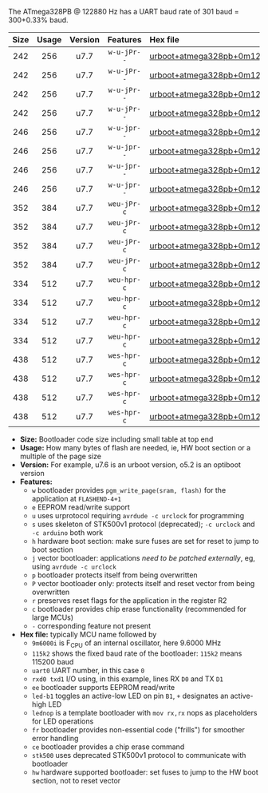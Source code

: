 The ATmega328PB @ 122880 Hz has a UART baud rate of 301 baud = 300+0.33% baud.

|Size|Usage|Version|Features|Hex file|
|:-:|:-:|:-:|:-:|:--|
|242|256|u7.7|`w-u-jPr--`|[urboot+atmega328pb+0m122880i++++0k3_uart0_rxd0_txd1_led+b5.hex](https://raw.githubusercontent.com/stefanrueger/urboot.hex/main/mcus/atmega328pb/internal_oscillator/fint+0m122880_Hz/br++++0k3_bps/urboot+atmega328pb+0m122880i++++0k3_uart0_rxd0_txd1_led+b5.hex)|
|242|256|u7.7|`w-u-jPr--`|[urboot+atmega328pb+0m122880i++++0k3_uart0_rxd0_txd1_lednop.hex](https://raw.githubusercontent.com/stefanrueger/urboot.hex/main/mcus/atmega328pb/internal_oscillator/fint+0m122880_Hz/br++++0k3_bps/urboot+atmega328pb+0m122880i++++0k3_uart0_rxd0_txd1_lednop.hex)|
|242|256|u7.7|`w-u-jPr--`|[urboot+atmega328pb+0m122880i++++0k3_uart1_rxb4_txb3_led+b5.hex](https://raw.githubusercontent.com/stefanrueger/urboot.hex/main/mcus/atmega328pb/internal_oscillator/fint+0m122880_Hz/br++++0k3_bps/urboot+atmega328pb+0m122880i++++0k3_uart1_rxb4_txb3_led+b5.hex)|
|242|256|u7.7|`w-u-jPr--`|[urboot+atmega328pb+0m122880i++++0k3_uart1_rxb4_txb3_lednop.hex](https://raw.githubusercontent.com/stefanrueger/urboot.hex/main/mcus/atmega328pb/internal_oscillator/fint+0m122880_Hz/br++++0k3_bps/urboot+atmega328pb+0m122880i++++0k3_uart1_rxb4_txb3_lednop.hex)|
|246|256|u7.7|`w-u-jpr--`|[urboot+atmega328pb+0m122880i++++0k3_uart0_rxd0_txd1_led+b5_fr.hex](https://raw.githubusercontent.com/stefanrueger/urboot.hex/main/mcus/atmega328pb/internal_oscillator/fint+0m122880_Hz/br++++0k3_bps/urboot+atmega328pb+0m122880i++++0k3_uart0_rxd0_txd1_led+b5_fr.hex)|
|246|256|u7.7|`w-u-jpr--`|[urboot+atmega328pb+0m122880i++++0k3_uart0_rxd0_txd1_lednop_fr.hex](https://raw.githubusercontent.com/stefanrueger/urboot.hex/main/mcus/atmega328pb/internal_oscillator/fint+0m122880_Hz/br++++0k3_bps/urboot+atmega328pb+0m122880i++++0k3_uart0_rxd0_txd1_lednop_fr.hex)|
|246|256|u7.7|`w-u-jpr--`|[urboot+atmega328pb+0m122880i++++0k3_uart1_rxb4_txb3_led+b5_fr.hex](https://raw.githubusercontent.com/stefanrueger/urboot.hex/main/mcus/atmega328pb/internal_oscillator/fint+0m122880_Hz/br++++0k3_bps/urboot+atmega328pb+0m122880i++++0k3_uart1_rxb4_txb3_led+b5_fr.hex)|
|246|256|u7.7|`w-u-jpr--`|[urboot+atmega328pb+0m122880i++++0k3_uart1_rxb4_txb3_lednop_fr.hex](https://raw.githubusercontent.com/stefanrueger/urboot.hex/main/mcus/atmega328pb/internal_oscillator/fint+0m122880_Hz/br++++0k3_bps/urboot+atmega328pb+0m122880i++++0k3_uart1_rxb4_txb3_lednop_fr.hex)|
|352|384|u7.7|`weu-jPr-c`|[urboot+atmega328pb+0m122880i++++0k3_uart0_rxd0_txd1_ee_led+b5_fr_ce.hex](https://raw.githubusercontent.com/stefanrueger/urboot.hex/main/mcus/atmega328pb/internal_oscillator/fint+0m122880_Hz/br++++0k3_bps/urboot+atmega328pb+0m122880i++++0k3_uart0_rxd0_txd1_ee_led+b5_fr_ce.hex)|
|352|384|u7.7|`weu-jPr-c`|[urboot+atmega328pb+0m122880i++++0k3_uart0_rxd0_txd1_ee_lednop_fr_ce.hex](https://raw.githubusercontent.com/stefanrueger/urboot.hex/main/mcus/atmega328pb/internal_oscillator/fint+0m122880_Hz/br++++0k3_bps/urboot+atmega328pb+0m122880i++++0k3_uart0_rxd0_txd1_ee_lednop_fr_ce.hex)|
|352|384|u7.7|`weu-jPr-c`|[urboot+atmega328pb+0m122880i++++0k3_uart1_rxb4_txb3_ee_led+b5_fr_ce.hex](https://raw.githubusercontent.com/stefanrueger/urboot.hex/main/mcus/atmega328pb/internal_oscillator/fint+0m122880_Hz/br++++0k3_bps/urboot+atmega328pb+0m122880i++++0k3_uart1_rxb4_txb3_ee_led+b5_fr_ce.hex)|
|352|384|u7.7|`weu-jPr-c`|[urboot+atmega328pb+0m122880i++++0k3_uart1_rxb4_txb3_ee_lednop_fr_ce.hex](https://raw.githubusercontent.com/stefanrueger/urboot.hex/main/mcus/atmega328pb/internal_oscillator/fint+0m122880_Hz/br++++0k3_bps/urboot+atmega328pb+0m122880i++++0k3_uart1_rxb4_txb3_ee_lednop_fr_ce.hex)|
|334|512|u7.7|`weu-hpr-c`|[urboot+atmega328pb+0m122880i++++0k3_uart0_rxd0_txd1_ee_led+b5_fr_ce_hw.hex](https://raw.githubusercontent.com/stefanrueger/urboot.hex/main/mcus/atmega328pb/internal_oscillator/fint+0m122880_Hz/br++++0k3_bps/urboot+atmega328pb+0m122880i++++0k3_uart0_rxd0_txd1_ee_led+b5_fr_ce_hw.hex)|
|334|512|u7.7|`weu-hpr-c`|[urboot+atmega328pb+0m122880i++++0k3_uart0_rxd0_txd1_ee_lednop_fr_ce_hw.hex](https://raw.githubusercontent.com/stefanrueger/urboot.hex/main/mcus/atmega328pb/internal_oscillator/fint+0m122880_Hz/br++++0k3_bps/urboot+atmega328pb+0m122880i++++0k3_uart0_rxd0_txd1_ee_lednop_fr_ce_hw.hex)|
|334|512|u7.7|`weu-hpr-c`|[urboot+atmega328pb+0m122880i++++0k3_uart1_rxb4_txb3_ee_led+b5_fr_ce_hw.hex](https://raw.githubusercontent.com/stefanrueger/urboot.hex/main/mcus/atmega328pb/internal_oscillator/fint+0m122880_Hz/br++++0k3_bps/urboot+atmega328pb+0m122880i++++0k3_uart1_rxb4_txb3_ee_led+b5_fr_ce_hw.hex)|
|334|512|u7.7|`weu-hpr-c`|[urboot+atmega328pb+0m122880i++++0k3_uart1_rxb4_txb3_ee_lednop_fr_ce_hw.hex](https://raw.githubusercontent.com/stefanrueger/urboot.hex/main/mcus/atmega328pb/internal_oscillator/fint+0m122880_Hz/br++++0k3_bps/urboot+atmega328pb+0m122880i++++0k3_uart1_rxb4_txb3_ee_lednop_fr_ce_hw.hex)|
|438|512|u7.7|`wes-hpr-c`|[urboot+atmega328pb+0m122880i++++0k3_uart0_rxd0_txd1_ee_led+b5_fr_ce_stk500_hw.hex](https://raw.githubusercontent.com/stefanrueger/urboot.hex/main/mcus/atmega328pb/internal_oscillator/fint+0m122880_Hz/br++++0k3_bps/urboot+atmega328pb+0m122880i++++0k3_uart0_rxd0_txd1_ee_led+b5_fr_ce_stk500_hw.hex)|
|438|512|u7.7|`wes-hpr-c`|[urboot+atmega328pb+0m122880i++++0k3_uart0_rxd0_txd1_ee_lednop_fr_ce_stk500_hw.hex](https://raw.githubusercontent.com/stefanrueger/urboot.hex/main/mcus/atmega328pb/internal_oscillator/fint+0m122880_Hz/br++++0k3_bps/urboot+atmega328pb+0m122880i++++0k3_uart0_rxd0_txd1_ee_lednop_fr_ce_stk500_hw.hex)|
|438|512|u7.7|`wes-hpr-c`|[urboot+atmega328pb+0m122880i++++0k3_uart1_rxb4_txb3_ee_led+b5_fr_ce_stk500_hw.hex](https://raw.githubusercontent.com/stefanrueger/urboot.hex/main/mcus/atmega328pb/internal_oscillator/fint+0m122880_Hz/br++++0k3_bps/urboot+atmega328pb+0m122880i++++0k3_uart1_rxb4_txb3_ee_led+b5_fr_ce_stk500_hw.hex)|
|438|512|u7.7|`wes-hpr-c`|[urboot+atmega328pb+0m122880i++++0k3_uart1_rxb4_txb3_ee_lednop_fr_ce_stk500_hw.hex](https://raw.githubusercontent.com/stefanrueger/urboot.hex/main/mcus/atmega328pb/internal_oscillator/fint+0m122880_Hz/br++++0k3_bps/urboot+atmega328pb+0m122880i++++0k3_uart1_rxb4_txb3_ee_lednop_fr_ce_stk500_hw.hex)|

- **Size:** Bootloader code size including small table at top end
- **Usage:** How many bytes of flash are needed, ie, HW boot section or a multiple of the page size
- **Version:** For example, u7.6 is an urboot version, o5.2 is an optiboot version
- **Features:**
  + `w` bootloader provides `pgm_write_page(sram, flash)` for the application at `FLASHEND-4+1`
  + `e` EEPROM read/write support
  + `u` uses urprotocol requiring `avrdude -c urclock` for programming
  + `s` uses skeleton of STK500v1 protocol (deprecated); `-c urclock` and `-c arduino` both work
  + `h` hardware boot section: make sure fuses are set for reset to jump to boot section
  + `j` vector bootloader: applications *need to be patched externally*, eg, using `avrdude -c urclock`
  + `p` bootloader protects itself from being overwritten
  + `P` vector bootloader only: protects itself and reset vector from being overwritten
  + `r` preserves reset flags for the application in the register R2
  + `c` bootloader provides chip erase functionality (recommended for large MCUs)
  + `-` corresponding feature not present
- **Hex file:** typically MCU name followed by
  + `9m6000i` is F<sub>CPU</sub> of an internal oscillator, here 9.6000 MHz
  + `115k2` shows the fixed baud rate of the bootloader: `115k2` means 115200 baud
  + `uart0` UART number, in this case `0`
  + `rxd0 txd1` I/O using, in this example, lines RX `D0` and TX `D1`
  + `ee` bootloader supports EEPROM read/write
  + `led-b1` toggles an active-low LED on pin `B1`, `+` designates an active-high LED
  + `lednop` is a template bootloader with `mov rx,rx` nops as placeholders for LED operations
  + `fr` bootloader provides non-essential code ("frills") for smoother error handling
  + `ce` bootloader provides a chip erase command
  + `stk500` uses deprecated STK500v1 protocol to communicate with bootloader
  + `hw` hardware supported bootloader: set fuses to jump to the HW boot section, not to reset vector
